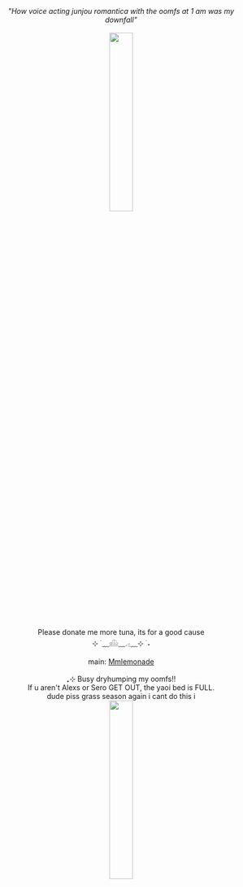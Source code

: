 <div align="center">
 <i>"How voice acting junjou romantica with the oomfs at 1 am was my downfall"</i> 
<br>
 <br>
 <img width="30%" src="https://i.postimg.cc/qqbmM8cG/bombsheltercheese.jpg">
<br>
Please donate me more tuna, its for a good cause
 <br>
⊹ ࣪ ﹏𓊝﹏𓂁﹏⊹ ࣪ ˖
<br>
<br>
main: <a href=https://github.com/Mmlemonade">Mmlemonade</a>
<br>
<br>
₊⊹ Busy dryhumping my oomfs!! 
<br>
If u aren't Alexs or Sero GET OUT, the yaoi bed is FULL.
<br>
dude piss grass season again i cant do this i
<br>
<img width="30%" src="https://i.postimg.cc/8CmqWXhp/dollsatitagain.jpg">
<br>


</div>
